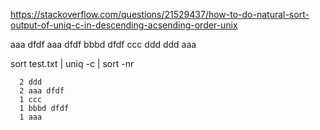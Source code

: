 https://stackoverflow.com/questions/21529437/how-to-do-natural-sort-output-of-uniq-c-in-descending-acsending-order-unix




aaa dfdf
aaa dfdf
bbbd dfdf
ccc
ddd
ddd
aaa


sort test.txt | uniq -c | sort -nr

      2 ddd
      2 aaa dfdf
      1 ccc
      1 bbbd dfdf
      1 aaa